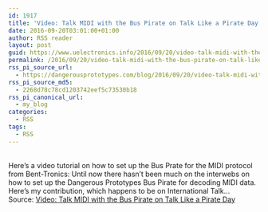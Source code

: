 ```yaml
---
id: 1917
title: 'Video: Talk MIDI with the Bus Pirate on Talk Like a Pirate Day'
date: 2016-09-20T03:01:00+01:00
author: RSS reader
layout: post
guid: https://www.uelectronics.info/2016/09/20/video-talk-midi-with-the-bus-pirate-on-talk-like-a-pirate-day/
permalink: /2016/09/20/video-talk-midi-with-the-bus-pirate-on-talk-like-a-pirate-day/
rss_pi_source_url:
  - https://dangerousprototypes.com/blog/2016/09/20/video-talk-midi-with-the-bus-pirate-on-talk-like-a-pirate-day/
rss_pi_source_md5:
  - 2268d78c78cd1203742eef5c73530b18
rss_pi_canonical_url:
  - my_blog
categories:
  - RSS
tags:
  - RSS
---
```

&#013;  
Here’s a video tutorial on how to set up the Bus Prate for the MIDI protocol from Bent-Tronics: Until now there hasn’t been much on the interwebs on how to set up the Dangerous Prototypes Bus Pirate for decoding MIDI data. Here’s my contribution, which happens to be on International Talk…&#013;  
Source: <a href="https://dangerousprototypes.com/blog/2016/09/20/video-talk-midi-with-the-bus-pirate-on-talk-like-a-pirate-day/" target="_blank">Video: Talk MIDI with the Bus Pirate on Talk Like a Pirate Day</a>